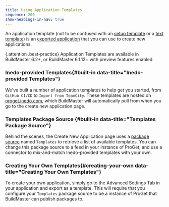 ```yaml
---
title: Using Application Templates
sequence: 200
show-headings-in-nav: true
---
```

An application template (not to be confused with an [setup template](setup-template) or a [text template](/docs/executionengine/components/text-templating)) is an [exported application](import-export) that you can use to create new applications.

{.attention .best-practice} Application Templates are available in BuildMaster 6.2+, or BuildMaster 6.1.12+ with preview features enabled.

### Inedo-provided Templates{#built-in data-title="Inedo-provided Templates"}

We've built a number of application templates to help get you started, from `GitHub CI/CD` to `Import from TeamCity`. These templates are hosted on [proget.inedo.com](https://proget.inedo.com/feeds/Templates), which BuildMaster will automatically pull from when you go to the create new application page. 

### Templates Package Source {#built-in data-title="Templates Package Source"}

Behind the scenes, the Create New Application page uses a [package source](/docs/buildmaster/builds/packaging/package-sources) named `Templates` to retrieve a list of available templates. You can change this package source to a feed in your instance of ProGet, and use a connector to mix-and-match Inedo-provided templates with your own.

### Creating Your Own Templates{#creating-your-own data-title="Creating Your Own Templates"}
To create your own application, simply go to the Advanced Settings Tab in your application and export as a template. This will require that you configure your `Templates` package source to be a instance of ProGet that BuildMaster can publish packages to.
<!--
You may also want to start with a very lightweight version of an application where you already have set up the critical elements of the application but understand that more configuration is needed. This is where templates will be useful. A template is similar to an exported application except it will not contain any history. 
-->